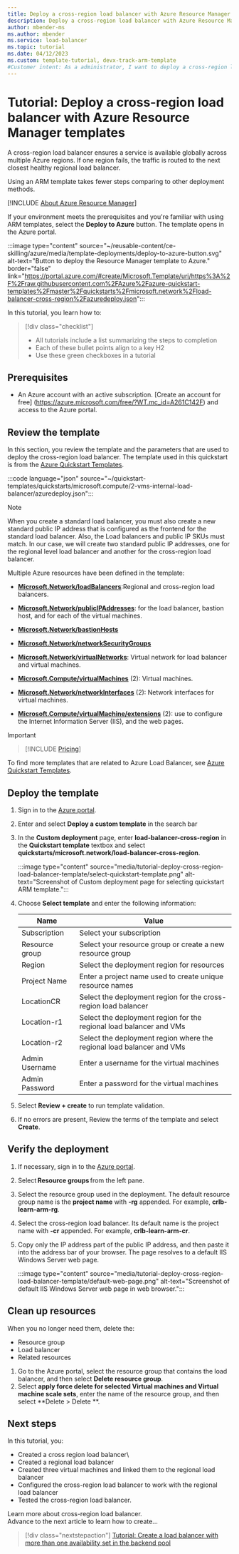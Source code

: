 ```yaml
---
title: Deploy a cross-region load balancer with Azure Resource Manager templates | Microsoft Docs
description: Deploy a cross-region load balancer with Azure Resource Manager templates
author: mbender-ms
ms.author: mbender
ms.service: load-balancer
ms.topic: tutorial 
ms.date: 04/12/2023
ms.custom: template-tutorial, devx-track-arm-template
#Customer intent: As a administrator, I want to deploy a cross-region load balancer for global high availability of my application or service.
---
```


# Tutorial: Deploy a cross-region load balancer with Azure Resource Manager templates

A cross-region load balancer ensures a service is available globally across multiple Azure regions. If one region fails, the traffic is routed to the next closest healthy regional load balancer.  

Using an ARM template takes fewer steps comparing to other deployment methods.

[!INCLUDE [About Azure Resource Manager](../../includes/resource-manager-quickstart-introduction.md)]

If your environment meets the prerequisites and you're familiar with using ARM templates, select the **Deploy to Azure** button. The template opens in the Azure portal.

:::image type="content" source="~/reusable-content/ce-skilling/azure/media/template-deployments/deploy-to-azure-button.svg" alt-text="Button to deploy the Resource Manager template to Azure." border="false" link="https://portal.azure.com/#create/Microsoft.Template/uri/https%3A%2F%2Fraw.githubusercontent.com%2FAzure%2Fazure-quickstart-templates%2Fmaster%2Fquickstarts%2Fmicrosoft.network%2Fload-balancer-cross-region%2Fazuredeploy.json":::

In this tutorial, you learn how to:

> [!div class="checklist"]
> * All tutorials include a list summarizing the steps to completion
> * Each of these bullet points align to a key H2
> * Use these green checkboxes in a tutorial

## Prerequisites

-  An Azure account with an active subscription. [Create an account for free]
  (https://azure.microsoft.com/free/?WT.mc_id=A261C142F) and access to the Azure portal.

## Review the template
In this section, you review the template and the parameters that are used to deploy the cross-region load balancer. 
The template used in this quickstart is from the [Azure Quickstart Templates](https://azure.microsoft.com/resources/templates/load-balancer-cross-region/).

:::code language="json" source="~/quickstart-templates/quickstarts/microsoft.compute/2-vms-internal-load-balancer/azuredeploy.json":::

> [!NOTE] 
> When you create a standard load balancer, you must also create a new standard public IP address that is configured as the frontend for the standard load balancer. Also, the Load balancers and public IP SKUs must match. In our case, we will create two standard public IP addresses, one for the regional level load balancer and another for the cross-region load balancer.  

Multiple Azure resources have been defined in the template:
- [**Microsoft.Network/loadBalancers**](/azure/templates/microsoft.network/loadBalancers):Regional and cross-region load balancers.

- [**Microsoft.Network/publicIPAddresses**](/azure/templates/microsoft.network/publicipaddresses): for the load balancer, bastion host, and for each of the virtual machines.
- [**Microsoft.Network/bastionHosts**](/azure/templates/microsoft.network/bastionhosts)
- [**Microsoft.Network/networkSecurityGroups**](/azure/templates/microsoft.network/networksecuritygroups)

- [**Microsoft.Network/virtualNetworks**](/azure/templates/microsoft.network/virtualNetworks): Virtual network for load balancer and virtual machines.

- [**Microsoft.Compute/virtualMachines**](/azure/templates/microsoft.compute/virtualMachines) (2): Virtual machines.

- [**Microsoft.Network/networkInterfaces**](/azure/templates/microsoft.network/networkInterfaces) (2): Network interfaces for virtual machines.

- [**Microsoft.Compute/virtualMachine/extensions**](/azure/templates/microsoft.compute/virtualmachines/extensions) (2): use to configure the Internet Information Server (IIS), and the web pages.

> [!IMPORTANT]

> [!INCLUDE [Pricing](../../includes/bastion-pricing.md)]

>

To find more templates that are related to Azure Load Balancer, see [Azure Quickstart Templates](https://azure.microsoft.com/resources/templates/?resourceType=Microsoft.Network&pageNumber=1&sort=Popular).

## Deploy the template

1. Sign in to the [Azure portal](https://portal.azure.com).
1. Enter and select **Deploy a custom template** in the search bar
1. In the **Custom deployment** page, enter **load-balancer-cross-region** in the **Quickstart template** textbox and select **quickstarts/microsoft.network/load-balancer-cross-region**.

    :::image type="content" source="media/tutorial-deploy-cross-region-load-balancer-template/select-quickstart-template.png" alt-text="Screenshot of Custom deployment page for selecting quickstart ARM template.":::

1. Choose **Select template** and enter the following information:

    | Name | Value |
    | --- | --- |
    | Subscription | Select your subscription |
    | Resource group | Select your resource group or create a new resource group |
    | Region | Select the deployment region for resources |
    | Project Name | Enter a project name used to create unique resource names |
    | LocationCR | Select the deployment region for the cross-region load balancer |
    | Location-r1 | Select the deployment region for the regional load balancer and VMs |
    | Location-r2 | Select the deployment region where the regional load balancer and VMs  |
    | Admin Username | Enter a username for the virtual machines |
    | Admin Password | Enter a password for the virtual machines |


1. Select **Review + create** to run template validation.
1. If no errors are present, Review the terms of the template and select **Create**.

## Verify the deployment

1. If necessary, sign in to the [Azure portal](https://portal.azure.com).
1. Select **Resource groups** from the left pane.
1. Select the resource group used in the deployment. The default resource group name is the **project name** with **-rg** appended. For example, **crlb-learn-arm-rg**.
1. Select the cross-region load balancer. Its default name is the project name with **-cr** appended. For example, **crlb-learn-arm-cr**.
1. Copy only the IP address part of the public IP address, and then paste it into the address bar of your browser. The page resolves to a default IIS Windows Server web page.

    :::image type="content" source="media/tutorial-deploy-cross-region-load-balancer-template/default-web-page.png" alt-text="Screenshot of default IIS Windows Server web page in web browser.":::

## Clean up resources

When you no longer need them, delete the:

* Resource group
* Load balancer
* Related resources

1. Go to the Azure portal, select the resource group that contains the load balancer, and then select **Delete resource group**.
1. Select **apply force delete for selected Virtual machines and Virtual machine scale sets**, enter the name of the resource group, and then select **Delete > Delete **.

## Next steps

In this tutorial, you:
- Created a cross region load balancer\
- Created a regional load balancer
- Created three virtual machines and linked them to the regional load balancer
- Configured the cross-region load balancer to work with the regional load balancer
- Tested the cross-region load balancer. 

Learn more about cross-region load balancer.  
Advance to the next article to learn how to create...
> [!div class="nextstepaction"]
> [Tutorial: Create a load balancer with more than one availability set in the backend pool](tutorial-multi-availability-sets-portal.md)
